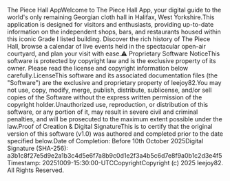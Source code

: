 The Piece Hall AppWelcome to The Piece Hall App, your digital guide to the world's only remaining Georgian cloth hall in Halifax, West Yorkshire.This application is designed for visitors and enthusiasts, providing up-to-date information on the independent shops, bars, and restaurants housed within this iconic Grade I listed building. Discover the rich history of The Piece Hall, browse a calendar of live events held in the spectacular open-air courtyard, and plan your visit with ease.⚠️ Proprietary Software NoticeThis software is protected by copyright law and is the exclusive property of its owner. Please read the license and copyright information below carefully.LicenseThis software and its associated documentation files (the "Software") are the exclusive and proprietary property of leejoy82.You may not use, copy, modify, merge, publish, distribute, sublicense, and/or sell copies of the Software without the express written permission of the copyright holder.Unauthorized use, reproduction, or distribution of this software, or any portion of it, may result in severe civil and criminal penalties, and will be prosecuted to the maximum extent possible under the law.Proof of Creation & Digital SignatureThis is to certify that the original version of this software (v1.0) was authored and completed prior to the date specified below.Date of Completion: Before 10th October 2025Digital Signature (SHA-256): a3b1c8f27e5d9e2a1b3c4d5e6f7a8b9c0d1e2f3a4b5c6d7e8f9a0b1c2d3e4f5Timestamp: 20251009-15:30:00-UTCCopyrightCopyright (c) 2025 leejoy82. All Rights Reserved.

